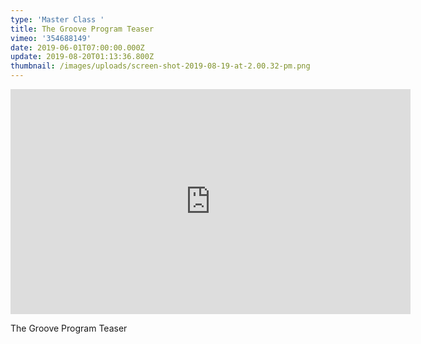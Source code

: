 ```yaml
---
type: 'Master Class '
title: The Groove Program Teaser
vimeo: '354688149'
date: 2019-06-01T07:00:00.000Z
update: 2019-08-20T01:13:36.800Z
thumbnail: /images/uploads/screen-shot-2019-08-19-at-2.00.32-pm.png
---
```

<iframe src="https://player.vimeo.com/video/354688149" width="640" height="360" frameborder="0" allow="autoplay; fullscreen" allowfullscreen></iframe>

The Groove Program Teaser
